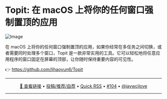 Topit: 在 macOS 上将你的任何窗口强制置顶的应用
===

![Image](https://github.com/user-attachments/assets/3c1c1c9d-fc69-4308-8374-203e5486c3df)

在 macOS 上将你的任何窗口强制置顶的应用，如果你经常在多任务之间切换，或者需要同时处理多个窗口，Topit 是一款非常实用的工具。它可以轻松地将任意应用程序的窗口固定在屏幕的顶部，让你随时保持重要内容的可见性。

👉 https://github.com/lihaoyun6/Topit

---

<p align="center">
<a href="https://github.com/lihaoyun6/Topit" target="_blank">🔗 查看链接</a> • 
<a href="https://github.com/jaywcjlove/quick-rss/issues/new/choose" target="_blank">投稿/推荐/自荐</a> • 
<a href="https://wangchujiang.com/quick-rss/feeds/index.html" target="_blank">Quick RSS</a> • 
<a href="https://github.com/jaywcjlove/quick-rss/issues/104" target="_blank">#104</a> • 
<a href="https://github.com/jaywcjlove" target="_blank">@jaywcjlove</a>
</p>

---
    